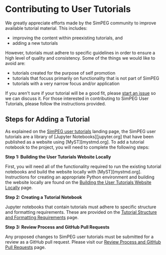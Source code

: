 Contributing to User Tutorials
==============================

We greatly appreciate efforts made by the SimPEG community to improve available tutorial material.
This includes:

* improving the content within preexisting tutorials, and
* adding a new tutorials

However, tutorials must adhere to specific guidelines in order to ensure a high level of quality and consistency.
Some of the things we would like to avoid are:

* tutorials created for the purpose of self promotion
* tutorials that focuss primarily on functionality that is not part of SimPEG
* tutorials with a very narrow focus and/or application

If you aren't sure if your tutorial will be a good fit, please [start an issue](https://github.com/simpeg/user-tutorials/issues/new) so we can discuss it. For those interested in contributing to SimPEG User Tutorials, please follow the instructions provided.


Steps for Adding a Tutorial
---------------------------

As explained on the [SimPEG user tutorials](../index.md) landing page, the SimPEG user tutorials are a library of [Jupyter Notebooks][jupyter.org] that have been published as a website using [MyST][mystmd.org]. To add a tutorial notebook to the project, you will need to complete the following steps:

**Step 1: Building the User Tutorials Website Locally**

First, you will need all of the functionality required to run the existing tutorial notebooks and build the website locally with [MyST][mystmd.org].
Instructions for creating an appropriate Python environment and building the website locally are found on the [Building the User Tutorials Website Locally](contributing/build_website.md) page.

**Step 2: Creating a Tutorial Notebook**

Jupyter notebooks that contain tutorials must adhere to specific structure and formatting requirements.
These are provided on the [Tutorial Structure and Formatting Requirements](contributing/formatting.md) page.

**Step 3: Review Process and GitHub Pull Requests**

Any proposed changes to SimPEG user tutorials must be submitted for a review as a GitHub pull request.
Please visit our [Review Process and GitHub Pull Requests](contributing/pull_request.md) page.



